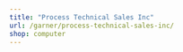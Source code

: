 ```yaml
---
title: "Process Technical Sales Inc"
url: /garner/process-technical-sales-inc/
shop: computer
---
```

